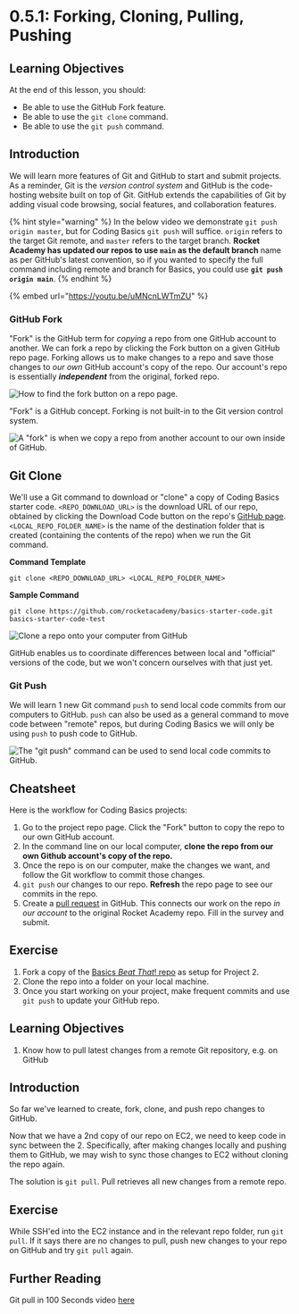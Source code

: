 # 0.5.1: Forking, Cloning, Pulling, Pushing

## Learning Objectives

At the end of this lesson, you should:

- Be able to use the GitHub Fork feature.
- Be able to use the `git clone` command.
- Be able to use the `git push` command.

## Introduction

We will learn more features of Git and GitHub to start and submit projects. As a reminder, Git is the _version control system_ and GitHub is the code-hosting website built on top of Git. GitHub extends the capabilities of Git by adding visual code browsing, social features, and collaboration features.

{% hint style="warning" %}
In the below video we demonstrate `git push origin master`, but for Coding Basics `git push` will suffice. `origin` refers to the target Git remote, and `master` refers to the target branch. **Rocket Academy has updated our repos to use `main` as the default branch** name as per GitHub's latest convention, so if you wanted to specify the full command including remote and branch for Basics, you could use **`git push origin main`**.
{% endhint %}

{% embed url="https://youtu.be/uMNcnLWTmZU" %}

### GitHub Fork

"Fork" is the GitHub term for _copying_ a repo from one GitHub account to another. We can fork a repo by clicking the Fork button on a given GitHub repo page. Forking allows us to make changes to a repo and save those changes to _our own_ GitHub account's copy of the repo. Our account's repo is essentially _**independent**_ from the original, forked repo.

![How to find the fork button on a repo page.](<../../0-foundations/.gitbook/assets/screen-shot-2020-08-19-at-10.23.10-pm%20(1)%20(2)%20(3)%20(1)%20(1).png>)

"Fork" is a GitHub concept. Forking is not built-in to the Git version control system.

![A "fork" is when we copy a repo from another account to our own inside of GitHub.](../../0-foundations/.gitbook/assets/github-fork.png)

## Git Clone

We'll use a Git command to download or "clone" a copy of Coding Basics starter code. `<REPO_DOWNLOAD_URL>` is the download URL of our repo, obtained by clicking the Download Code button on the repo's [GitHub page](https://github.com/rocketacademy/basics-starter-code). `<LOCAL_REPO_FOLDER_NAME>` is the name of the destination folder that is created (containing the contents of the repo) when we run the Git command.

**Command Template**

```
git clone <REPO_DOWNLOAD_URL> <LOCAL_REPO_FOLDER_NAME>
```

**Sample Command**

```
git clone https://github.com/rocketacademy/basics-starter-code.git basics-starter-code-test
```

![Clone a repo onto your computer from GitHub](../../0-foundations/.gitbook/assets/github-clone.png)

GitHub enables us to coordinate differences between local and "official" versions of the code, but we won't concern ourselves with that just yet.

### Git Push

We will learn 1 new Git command `push` to send local code commits from our computers to GitHub. `push` can also be used as a general command to move code between "remote" repos, but during Coding Basics we will only be using `push` to push code to GitHub.

![The "git push" command can be used to send local code commits to GitHub.](../../0-foundations/.gitbook/assets/github-push.png)

## Cheatsheet

Here is the workflow for Coding Basics projects:

1. Go to the project repo page. Click the "Fork" button to copy the repo to our own GitHub account.
2. In the command line on our local computer, **clone the repo from our own Github account's copy of the repo.**
3. Once the repo is on our computer, make the changes we want, and follow the Git workflow to commit those changes.
4. `git push` our changes to our repo. **Refresh** the repo page to see our commits in the repo.
5. Create a [pull request](0.5.2-pull-requests.md) in GitHub. This connects our work on the repo _in our account_ to the original Rocket Academy repo. Fill in the survey and submit.

## Exercise

1. Fork a copy of the [Basics _Beat That_! repo](https://drive.google.com/drive/u/0/folders/16hSoY_ldzSWCWP2VaAZlcyE9np1McymR) as setup for Project 2.
2. Clone the repo into a folder on your local machine.
3. Once you start working on your project, make frequent commits and use `git push` to update your GitHub repo.

## Learning Objectives

1. Know how to pull latest changes from a remote Git repository, e.g. on GitHub

## Introduction

So far we've learned to create, fork, clone, and push repo changes to GitHub.

Now that we have a 2nd copy of our repo on EC2, we need to keep code in sync between the 2. Specifically, after making changes locally and pushing them to GitHub, we may wish to sync those changes to EC2 without cloning the repo again.

The solution is `git pull`. Pull retrieves all new changes from a remote repo.

## Exercise

While SSH'ed into the EC2 instance and in the relevant repo folder, run `git pull`. If it says there are no changes to pull, push new changes to your repo on GitHub and try `git pull` again.

## Further Reading

Git pull in 100 Seconds video [here](https://www.youtube.com/watch?v=8lGpZkjnkt4)
